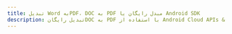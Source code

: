 ---title: تبدیل Word بهPDF، DOC به PDF مبدل رایگان یا Android SDKdescription: تبدیل رایگانDOC به PDF با استفاده از Android Cloud APIs & SDK. همچنین اسناد Microsoft Word و OpenOffice را در Cloud ایجاد، ویرایش و رندر کنید.---